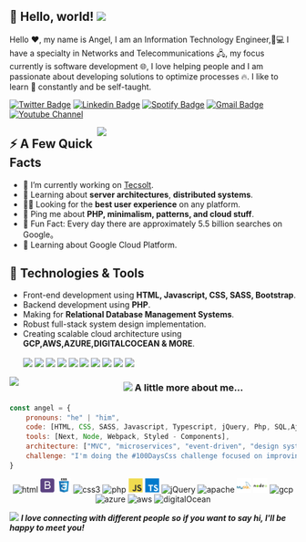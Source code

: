 <h2>👋 Hello, world! <img src="https://media.giphy.com/media/H2u46cKU3VaXht6Iv9/giphy.gif" width="70"></h2>

<p>Hello ❤️, my name is Angel, I am an Information Technology Engineer,👨💻 I have a specialty in Networks and Telecommunications 🖧, my focus currently is software development 🌐, I love helping people and I am passionate about developing solutions to optimize processes 🔥. I like to learn 📘 constantly and be self-taught.</p>

[![Twitter Badge](https://img.shields.io/badge/-@Tecsolt-1ca0f1?style=flat-square&labelColor=1ca0f1&logo=twitter&logoColor=white&link=https://twitter.com/tecsolt)](https://twitter.com/tecsolt) [![Linkedin Badge](https://img.shields.io/badge/-Angel%20Lopez-blue?style=flat-square&logo=Linkedin&logoColor=white&link=https://www.linkedin.com/in/inglopez06/)](https://www.linkedin.com/in/inglopez06/) [![Spotify Badge](https://img.shields.io/badge/-@Angel%20Lopez-1ED760?style=flat-square&amp;labelColor=fff&amp;logo=Spotify&amp;link=https://open.spotify.com/user/holacome2?si=7b9c6e1af6a24e14)](https://open.spotify.com/user/holacome2?si=498c7f714f9c46ed) [![Gmail Badge](https://img.shields.io/badge/-tecsolt.negocios@gmail.com-c14438?style=flat-square&logo=Gmail&logoColor=white&link=mailto:tecsolt.negocios@gmail.com)](mailto:angelfarias32@gmail.com) [![Youtube Channel](https://img.shields.io/badge/-Tecsolt-c14438?style=flat-square&logo=Youtube&link=https://www.youtube.com/channel/UCN11mwyqHX5UrmPaRGWdMNQ)](https://www.youtube.com/channel/UCN11mwyqHX5UrmPaRGWdMNQ)

<img align="right" src="https://media.giphy.com/media/Mb9dQnfZXSBYMhU2Nv/giphy.gif?cid=ecf05e47oifwkwx0idmhqmc9rlend6wgigy7fbld166fo2o6&rid=giphy.gif&ct=g" width="350">
<h2>⚡️ A Few Quick Facts</h2>
<ul>
<li>🔭 I’m currently working on <a href="https://github.com/Tecsolt">Tecsolt</a>.</li>
<li>🧐 Learning about <b>server architectures</b>, <b>distributed systems</b>.</li>
<li>👨‍💻 Looking for the <b>best user experience</b> on any platform.</li>
<li>💬 Ping me about <b>PHP, minimalism, patterns, and cloud stuff</b>.</li>
<li>🎉 Fun Fact: Every day there are approximately 5.5 billion searches on Google。</li>
<li>🧐 Learning about Google Cloud Platform.</li>
</ul>

## 🔧 Technologies & Tools

- Front-end development using **HTML, Javascript, CSS, SASS, Bootstrap**.
- Backend development using **PHP**.
- Making for **Relational Database Management Systems**.
- Robust full-stack system design implementation.
- Creating scalable cloud architecture using **GCP,AWS,AZURE,DIGITALCOCEAN & MORE**.
  <br><br>
  ![](https://img.shields.io/badge/Code-PHP-informational?style=flat&logo=php&logoColor=white&color=2bbc8a)
  ![](https://img.shields.io/badge/Code-JavaScript-informational?style=flat&logo=javascript&logoColor=white&color=2bbc8a)
  ![](https://img.shields.io/badge/Code-HTML-informational?style=flat&logo=html5&logoColor=white&color=2bbc8a)
  ![](https://img.shields.io/badge/Code-CSS-informational?style=flat&logo=css3&logoColor=white&color=2bbc8a)
  ![](https://img.shields.io/badge/Code-SASS-informational?style=flat&logo=sass&logoColor=white&color=2bbc8a)
  ![](https://img.shields.io/badge/Framework-LARAVEL-informational?style=flat&logo=laravel&logoColor=white&color=2bbc8a)
  ![](https://img.shields.io/badge/Framework-NODE-informational?style=flat&logo=node&logoColor=white&color=2bbc8a)
  ![](https://img.shields.io/badge/DB-Mysql-informational?style=flat&logo=mysql&logoColor=white&color=2bbc8a)
  ![](https://img.shields.io/badge/Editor-Visual_studio_code-informational?style=flat&logo=visual-studio-code&logoColor=white&color=2bbc8a)
  ![](https://img.shields.io/badge/Editor-PhpStorm-informational?style=flat&logo=phpstorm&logoColor=white&color=2bbc8a)

<img align="left" src="https://media.giphy.com/media/1VT3UNeWdijUSMpRL4/giphy.gif?cid=ecf05e47xkd1kdjhmknhvubwugykk9ik6hr75hbf3zvrfo2t&rid=giphy.gif&ct=g" width="200">

### <img src="https://media.giphy.com/media/LmNwrBhejkK9EFP504/source.gif" width="50"> A little more about me...

```javascript
const angel = {
    pronouns: "he" | "him",
    code: [HTML, CSS, SASS, Javascript, Typescript, jQuery, Php, SQL,Ajax,Fetch],
    tools: [Next, Node, Webpack, Styled - Components],
    architecture: ["MVC", "microservices", "event-driven", "design system pattern"],
    challenge: "I'm doing the #100DaysCss challenge focused on improving my code."
}
```

<p align="center">
<img src="https://image.flaticon.com/icons/png/512/400/400378.png" alt="html" width="25" height="25" />
<img src="https://raw.githubusercontent.com/devicons/devicon/master/icons/bootstrap/bootstrap-plain.svg" alt="bootstrap" width="25" height="25" />
<img src="https://raw.githubusercontent.com/devicons/devicon/master/icons/css3/css3-original-wordmark.svg" alt="css3" width="25" height="25" />
<img src="https://cdn.worldvectorlogo.com/logos/sass-1.svg" alt="css3" width="25" height="25" />
<img src="https://image.flaticon.com/icons/png/512/528/528261.png" alt="php" width="25" height="25" />
<img src="https://raw.githubusercontent.com/devicons/devicon/master/icons/javascript/javascript-original.svg" alt="javascript" width="25" height="25" />
<img src="https://raw.githubusercontent.com/devicons/devicon/master/icons/typescript/typescript-original.svg" alt="typescript" width="25" height="25" />
<img src="https://www.vectorlogo.zone/logos/jquery/jquery-icon.svg" alt="jQuery" width="25" height="25" />
<img src="https://cdn.icon-icons.com/icons2/2107/PNG/512/file_type_apache_icon_130750.png" alt="apache" width="25" height="25" />
<img src="https://raw.githubusercontent.com/devicons/devicon/master/icons/mysql/mysql-original-wordmark.svg" alt="mysql" width="25" height="25" />
<img src="https://raw.githubusercontent.com/devicons/devicon/master/icons/nodejs/nodejs-original-wordmark.svg" alt="nodejs" width="25" height="25" />
<img src="https://www.vectorlogo.zone/logos/google_cloud/google_cloud-icon.svg" alt="gcp" width="25" height="25" />
<img src="https://www.vectorlogo.zone/logos/microsoft_azure/microsoft_azure-icon.svg" alt="azure" width="25" height="25" />
<img src="https://www.vectorlogo.zone/logos/amazon_aws/amazon_aws-icon.svg" alt="aws" width="25" height="25" />
<img src="https://www.vectorlogo.zone/logos/digitalocean/digitalocean-icon.svg" alt="digitalOcean" width="25" height="25" />
</p>

<img src="https://upload.wikimedia.org/wikipedia/commons/6/67/Collaboration_logo_V2.svg" width="60"> <em><b>I love connecting with different people so if you want to say hi, I'll be happy to meet you!</em>